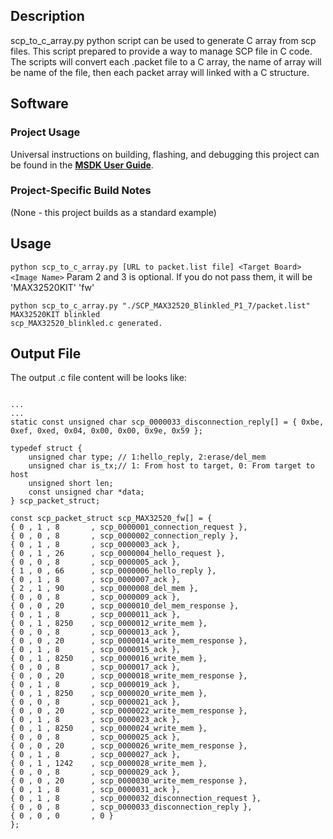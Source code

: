## Description
scp_to_c_array.py python script can be used to generate C array from scp files.
This script prepared to provide a way to manage SCP file in C code.
The scripts will convert each .packet file to a C array, the name of array will be name of the file, 
then each packet array will linked with a C structure.


## Software

### Project Usage

Universal instructions on building, flashing, and debugging this project can be found in the **[MSDK User Guide](https://analogdevicesinc.github.io/msdk/USERGUIDE/)**.

### Project-Specific Build Notes

(None - this project builds as a standard example)

## Usage
```python scp_to_c_array.py [URL to packet.list file] <Target Board> <Image Name>```
Param 2 and 3 is optional. If you do not pass them, it will be 'MAX32520KIT' 'fw'

```
python scp_to_c_array.py "./SCP_MAX32520_Blinkled_P1_7/packet.list" MAX32520KIT blinkled
scp_MAX32520_blinkled.c generated.

```

## Output File

The output .c file content will be looks like:

```

...
...
static const unsigned char scp_0000033_disconnection_reply[] = { 0xbe, 0xef, 0xed, 0x04, 0x00, 0x00, 0x9e, 0x59 };

typedef struct {
	unsigned char type; // 1:hello_reply, 2:erase/del_mem
    unsigned char is_tx;// 1: From host to target, 0: From target to host
    unsigned short len;
    const unsigned char *data;
} scp_packet_struct;

const scp_packet_struct scp_MAX32520_fw[] = { 
{ 0 , 1 , 8       , scp_0000001_connection_request },
{ 0 , 0 , 8       , scp_0000002_connection_reply },
{ 0 , 1 , 8       , scp_0000003_ack },
{ 0 , 1 , 26      , scp_0000004_hello_request },
{ 0 , 0 , 8       , scp_0000005_ack },
{ 1 , 0 , 66      , scp_0000006_hello_reply },
{ 0 , 1 , 8       , scp_0000007_ack },
{ 2 , 1 , 90      , scp_0000008_del_mem },
{ 0 , 0 , 8       , scp_0000009_ack },
{ 0 , 0 , 20      , scp_0000010_del_mem_response },
{ 0 , 1 , 8       , scp_0000011_ack },
{ 0 , 1 , 8250    , scp_0000012_write_mem },
{ 0 , 0 , 8       , scp_0000013_ack },
{ 0 , 0 , 20      , scp_0000014_write_mem_response },
{ 0 , 1 , 8       , scp_0000015_ack },
{ 0 , 1 , 8250    , scp_0000016_write_mem },
{ 0 , 0 , 8       , scp_0000017_ack },
{ 0 , 0 , 20      , scp_0000018_write_mem_response },
{ 0 , 1 , 8       , scp_0000019_ack },
{ 0 , 1 , 8250    , scp_0000020_write_mem },
{ 0 , 0 , 8       , scp_0000021_ack },
{ 0 , 0 , 20      , scp_0000022_write_mem_response },
{ 0 , 1 , 8       , scp_0000023_ack },
{ 0 , 1 , 8250    , scp_0000024_write_mem },
{ 0 , 0 , 8       , scp_0000025_ack },
{ 0 , 0 , 20      , scp_0000026_write_mem_response },
{ 0 , 1 , 8       , scp_0000027_ack },
{ 0 , 1 , 1242    , scp_0000028_write_mem },
{ 0 , 0 , 8       , scp_0000029_ack },
{ 0 , 0 , 20      , scp_0000030_write_mem_response },
{ 0 , 1 , 8       , scp_0000031_ack },
{ 0 , 1 , 8       , scp_0000032_disconnection_request },
{ 0 , 0 , 8       , scp_0000033_disconnection_reply },
{ 0 , 0 , 0       , 0 } 
};

```